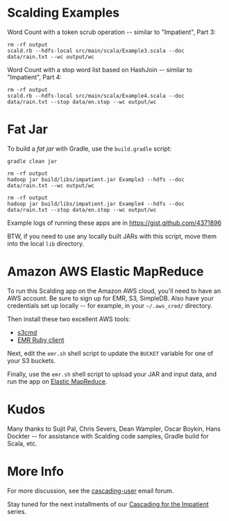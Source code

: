 Scalding Examples
=================
Word Count with a token scrub operation -- similar to "Impatient", Part 3:

    rm -rf output
    scald.rb --hdfs-local src/main/scala/Example3.scala --doc data/rain.txt --wc output/wc

Word Count with a stop word list based on HashJoin -- similar to "Impatient", Part 4:

    rm -rf output
    scald.rb --hdfs-local src/main/scala/Example4.scala --doc data/rain.txt --stop data/en.stop --wc output/wc 


Fat Jar
=======
To build a _fat jar_ with Gradle, use the `build.gradle` script:

    gradle clean jar
    
    rm -rf output
    hadoop jar build/libs/impatient.jar Example3 --hdfs --doc data/rain.txt --wc output/wc
    
    rm -rf output
    hadoop jar build/libs/impatient.jar Example4 --hdfs --doc data/rain.txt --stop data/en.stop --wc output/wc

Example logs of running these apps are in https://gist.github.com/4371896

BTW, if you need to use any locally built JARs with this script, move them into the local `lib` directory.


Amazon AWS Elastic MapReduce
============================

To run this Scalding app on the Amazon AWS cloud, you'll need to have an AWS account.
Be sure to sign up for EMR, S3, SimpleDB. Also have your credentials set up locally --
for example, in your `~/.aws_cred/` directory.

Then install these two excellent AWS tools:

* [s3cmd](http://s3tools.org/s3cmd)
* [EMR Ruby client](http://aws.amazon.com/developertools/2264)

Next, edit the `emr.sh` shell script to update the `BUCKET` variable for one of your S3 buckets.

Finally, use the `emr.sh` shell script to upload your JAR and input data, 
and run the app on [Elastic MapReduce](http://aws.amazon.com/elasticmapreduce/).


Kudos
=====
Many thanks to Sujit Pal, Chris Severs, Dean Wampler, Oscar Boykin, Hans Dockter --
for assistance with Scalding code samples, Gradle build for Scala, etc.


More Info
=========
For more discussion, see the [cascading-user](https://groups.google.com/forum/?fromgroups#!forum/cascading-user) email forum.

Stay tuned for the next installments of our [Cascading for the Impatient](http://www.cascading.org/category/impatient/) series.
